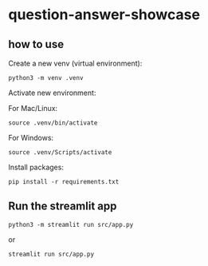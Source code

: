 # question-answer-showcase

## how to use

Create a new venv (virtual environment):

```
python3 -m venv .venv
```

Activate new environment:

For Mac/Linux:

```
source .venv/bin/activate
```

For Windows:

```
source .venv/Scripts/activate
```

Install packages:

```
pip install -r requirements.txt
```

## Run the streamlit app

```
python3 -m streamlit run src/app.py
```

or

```
streamlit run src/app.py
```
